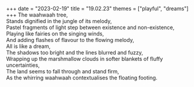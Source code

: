 +++
date = "2023-02-19"
title = "19.02.23"
themes = ["playful", "dreams"]
+++
The waahwaah tree,  
Stands dignified in the jungle of its melody,  
Pastel fragments of light step between existence and non-existence,  
Playing like fairies on the singing winds,  
And adding flashes of flavour to the flowing melody,  
All is like a dream,  
The shadows too bright and the lines blurred and fuzzy,  
Wrapping up the marshmallow clouds in softer blankets of fluffy uncertainties,  
The land seems to fall through and stand firm,  
As the whirring waahwaah contextualises the floating footing.
